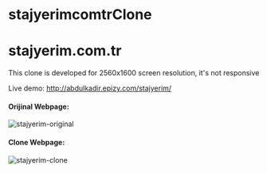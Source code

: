 # stajyerimcomtrClone

# stajyerim.com.tr

This clone is developed for 2560x1600 screen resolution, it's not responsive

Live demo: http://abdulkadir.epizy.com/stajyerim/

#### Orijinal Webpage:

![stajyerim-original](https://i.hizliresim.com/8s5y8nb.png)

#### Clone Webpage:

![stajyerim-clone](https://i.hizliresim.com/enasbv6.png)
